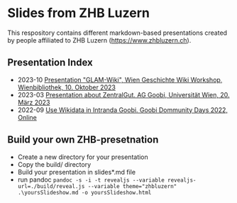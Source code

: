 # Slides from ZHB Luzern

This respository contains different markdown-based presentations created by people affiliated to ZHB Luzern (https://www.zhbluzern.ch).

## Presentation Index

* 2023-10 [Presentation "GLAM-Wiki", Wien Geschichte Wiki Workshop, Wienbibliothek, 10. Oktober 2023](2023_10_WGW_Workshop)
* 2023-03 [Presentation about ZentralGut. AG Goobi, Universität Wien, 20. März 2023](2023_03_AG_Goobi)
* 2022-09 [Use Wikidata in Intranda Goobi. Goobi Dommunity Days 2022, Online](2022_09_Goobi_Days_Wikidata)

## Build your own ZHB-presetnation

* Create a new directory for your presentation
* Copy the build/ directory
* Build your presentation in slides*.md file
* run pandoc `pandoc -s -i -t revealjs --variable revealjs-url=./build/reveal.js --variable theme="zhbluzern" .\yoursSlideshow.md -o yoursSlideshow.html`